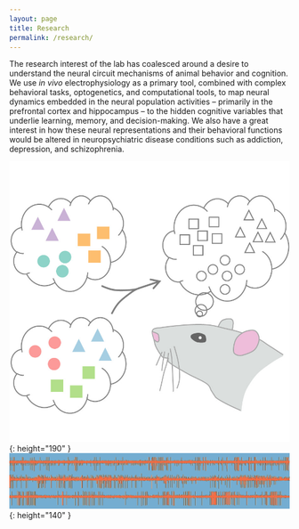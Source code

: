 ```yaml
---
layout: page
title: Research
permalink: /research/
---
```

The research interest of the lab has coalesced around a desire to understand the neural circuit mechanisms of animal behavior and cognition. We use *in vivo* electrophysiology as a primary tool, combined with complex behavioral tasks, optogenetics, and computational tools, to map neural dynamics embedded in the neural population activities – primarily in the prefrontal cortex and hippocampus – to the hidden cognitive variables that underlie learning, memory, and decision-making. We also have a great interest in how these neural representations and their behavioral functions would be altered in neuropsychiatric disease conditions such as addiction, depression, and schizophrenia.


![schema](/assets/schema-1.jpg){: height="190" }
![spikes](/assets/spikes.png){: height="140" }
